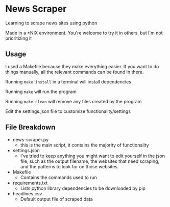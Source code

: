# News Scraper
Learning to scrape news sites using python

Made in a \*NIX environment. You're welcome to try it in others, but I'm not prioritizing it

## Usage
I used a Makefile because they make everything easier. If you want to do things manually, all the relevant commands can be found in there.

Running `make install` in a terminal will install dependencies

Running `make` will run the program

Running `make clean` will remove any files created by the program

Edit the settings.json file to customize functionality/settings

## File Breakdown
* news-scraper.py
  * this is the main script, it contains the majority of functionality
* settings.json
  * I've tried to keep anything you might want to edit yourself in the json file, such as the output filename, the websites that need scraping, and the patterns to look for on those websites.
* Makefile
  * Contains the commands used to run
* requirements.txt
  * Lists python library dependencies to be downloaded by pip
* headlines.csv
  * Default output file of scraped data

